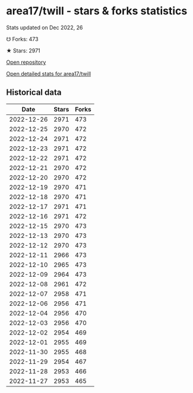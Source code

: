 # area17/twill - stars & forks statistics

Stats updated on Dec 2022, 26

☋ Forks: 473

★ Stars: 2971

[Open repository](https://github.com/area17/twill)

[Open detailed stats for area17/twill](https://reviewgithub.com/rep/area17/twill)

## Historical data
| Date | Stars | Forks |
|------|-------|-------|
| 2022-12-26 | 2971 | 473 | 
| 2022-12-25 | 2970 | 472 | 
| 2022-12-24 | 2971 | 472 | 
| 2022-12-23 | 2971 | 472 | 
| 2022-12-22 | 2971 | 472 | 
| 2022-12-21 | 2970 | 472 | 
| 2022-12-20 | 2970 | 472 | 
| 2022-12-19 | 2970 | 471 | 
| 2022-12-18 | 2970 | 471 | 
| 2022-12-17 | 2971 | 471 | 
| 2022-12-16 | 2971 | 472 | 
| 2022-12-15 | 2970 | 473 | 
| 2022-12-13 | 2970 | 473 | 
| 2022-12-12 | 2970 | 473 | 
| 2022-12-11 | 2966 | 473 | 
| 2022-12-10 | 2965 | 473 | 
| 2022-12-09 | 2964 | 473 | 
| 2022-12-08 | 2961 | 472 | 
| 2022-12-07 | 2958 | 471 | 
| 2022-12-06 | 2956 | 471 | 
| 2022-12-04 | 2956 | 470 | 
| 2022-12-03 | 2956 | 470 | 
| 2022-12-02 | 2954 | 469 | 
| 2022-12-01 | 2955 | 469 | 
| 2022-11-30 | 2955 | 468 | 
| 2022-11-29 | 2954 | 467 | 
| 2022-11-28 | 2953 | 466 | 
| 2022-11-27 | 2953 | 465 | 

